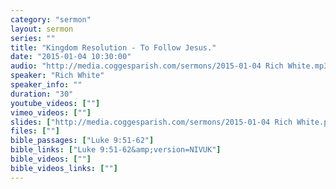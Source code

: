 ```yaml
---
category: "sermon"
layout: sermon
series: ""
title: "Kingdom Resolution - To Follow Jesus."
date: "2015-01-04 10:30:00"
audio: "http://media.coggesparish.com/sermons/2015-01-04 Rich White.mp3"
speaker: "Rich White"
speaker_info: ""
duration: "30"
youtube_videos: [""]
vimeo_videos: [""]
slides: ["http://media.coggesparish.com/sermons/2015-01-04 Rich White.pdf"]
files: [""]
bible_passages: ["Luke 9:51-62"]
bible_links: ["Luke 9:51-62&amp;version=NIVUK"]
bible_videos: [""]
bible_videos_links: [""]
---
```

